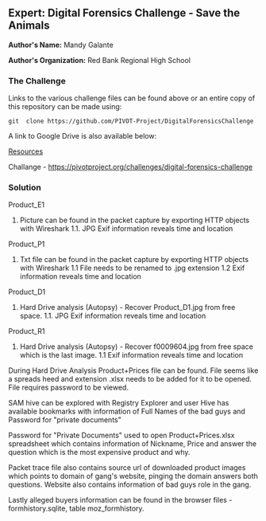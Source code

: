 ## Expert: Digital Forensics Challenge - Save the Animals

**Author's Name:** Mandy Galante

**Author's Organization:** Red Bank Regional High School

### The Challenge

Links to the various challenge files can be found above or an entire copy of this repository can be made using:

```git  clone https://github.com/PIVOT-Project/DigitalForensicsChallenge```

A link to Google Drive is also available below:

[Resources](https://drive.google.com/folderview?id=0B5wo_1rRmpqVZ3Myc2xtNFBkT0k&usp=sharing)

Challange - https://pivotproject.org/challenges/digital-forensics-challenge

### Solution

Product_E1

1. Picture can be found in the packet capture by exporting HTTP objects with Wireshark
1.1. JPG Exif information reveals time and location

Product_P1

1. Txt file can be found in the packet capture by exporting HTTP objects with Wireshark
1.1 File needs to be renamed to .jpg extension
1.2 Exif information reveals time and location

Product_D1

1. Hard Drive analysis (Autopsy) - Recover Product_D1.jpg from free space.
1.1. JPG Exif information reveals time and location


Product_R1 

1. Hard Drive analysis (Autopsy) - Recover f0009604.jpg from free space which is the last image.
1.1 Exif information reveals time and location

During Hard Drive Analysis Product+Prices file can be found. File seems like a spreads heed and extension .xlsx needs to be added for it to be opened. File requires password to be viewed.

SAM hive can be explored with Registry Explorer and user Hive has available bookmarks with information of Full Names of the bad guys and Password for "private documents"

Password for "Private Documents" used to open Product+Prices.xlsx spreadsheet which contains information of Nickname, Price and answer the question which is the most expensive product and why.

Packet trace file also contains source url of downloaded product images which points to domain of gang's website, pinging the domain answers both questions. Website also contains information of bad guys role in the gang.

Lastly alleged buyers information can be found in the browser files - formhistory.sqlite, table moz_formhistory.

